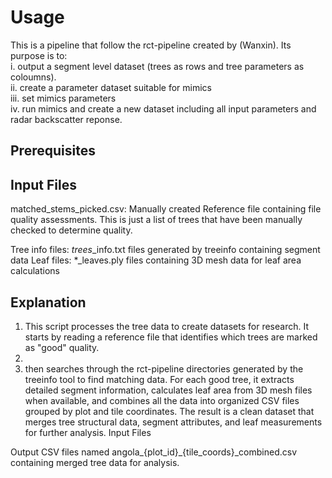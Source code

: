 # Usage 

This is a pipeline that follow the rct-pipeline created by (Wanxin). Its purpose is to:  
i. output a segment level dataset  (trees as rows and tree parameters as coloumns).  
ii. create a parameter dataset suitable for mimics  
iii. set mimics parameters    
iv. run mimics and create a new dataset including all input parameters and radar backscatter reponse.

## Prerequisites 



## Input Files
matched_stems_picked.csv: Manually created Reference file containing file quality assessments. This is just a list of trees that have been manually checked to determine quality. 




Tree info files: *_trees_*_info.txt files generated by treeinfo containing segment data
Leaf files: *_leaves.ply files containing 3D mesh data for leaf area calculations
## Explanation
1. This script processes the tree data to create datasets for research. It starts by reading a reference file that identifies which trees are marked as "good" quality. 
2.
3.   then searches through the rct-pipeline directories generated by the treeinfo tool to find matching data. For each good tree, it extracts detailed segment information, calculates leaf area from 3D mesh files when available, and combines all the data into organized CSV files grouped by plot and tile coordinates. The result is a clean dataset that merges tree structural data, segment attributes, and leaf measurements for further analysis.
Input Files



Output
CSV files named angola_{plot_id}_{tile_coords}_combined.csv containing merged tree data for analysis.


